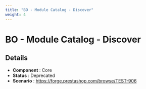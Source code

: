```yaml
---
title: "BO - Module Catalog - Discover"
weight: 4
---
```


# BO - Module Catalog - Discover
## Details
* **Component** : Core
* **Status** : Deprecated
* **Scenario** : https://forge.prestashop.com/browse/TEST-906

